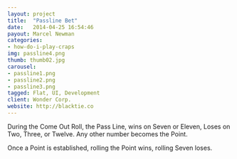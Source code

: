 ```yaml
---
layout: project
title:  "Passline Bet"
date:   2014-04-25 16:54:46
payout: Marcel Newman
categories:
- how-do-i-play-craps
img: passline4.png
thumb: thumb02.jpg
carousel:
- passline1.png
- passline2.png
- passline3.png
tagged: Flat, UI, Development
client: Wonder Corp.
website: http://blacktie.co
---
```

During the Come Out Roll, the Pass Line, wins on Seven or Eleven, Loses on Two, Three, or Twelve. Any other number becomes the Point.

Once a Point is established, rolling the Point wins, rolling Seven loses.
